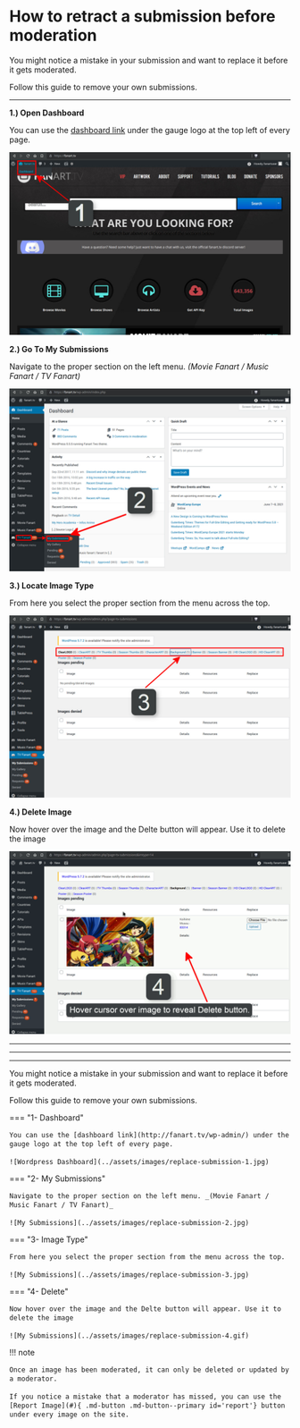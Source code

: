 # __How to retract a submission before moderation__

You might notice a mistake in your submission and want to replace it before it gets moderated.

Follow this guide to remove your own submissions.

---

__1.) Open Dashboard__

You can use the [dashboard link](http://fanart.tv/wp-admin/) under the gauge logo at the top left of every page.

![Wordpress Dashboard](../assets/images/replace-submission-1.jpg)


__2.) Go To My Submissions__

Navigate to the proper section on the left menu. _(Movie Fanart / Music Fanart / TV Fanart)_

![My Submissions](../assets/images/replace-submission-2.jpg)


__3.) Locate Image Type__

From here you select the proper section from the menu across the top.

![My Submissions](../assets/images/replace-submission-3.jpg)


__4.) Delete Image__

Now hover over the image and the Delte button will appear. Use it to delete the image

![My Submissions](../assets/images/replace-submission-4.gif)


---

---

---

You might notice a mistake in your submission and want to replace it before it gets moderated.

Follow this guide to remove your own submissions.

=== "1- Dashboard"

    You can use the [dashboard link](http://fanart.tv/wp-admin/) under the gauge logo at the top left of every page.

    ![Wordpress Dashboard](../assets/images/replace-submission-1.jpg)


=== "2- My Submissions"

    Navigate to the proper section on the left menu. _(Movie Fanart / Music Fanart / TV Fanart)_

    ![My Submissions](../assets/images/replace-submission-2.jpg)


=== "3- Image Type"

    From here you select the proper section from the menu across the top.

    ![My Submissions](../assets/images/replace-submission-3.jpg)


=== "4- Delete"

    Now hover over the image and the Delte button will appear. Use it to delete the image

    ![My Submissions](../assets/images/replace-submission-4.gif)

!!! note

    Once an image has been moderated, it can only be deleted or updated by a moderator.

    If you notice a mistake that a moderator has missed, you can use the [Report Image](#){ .md-button .md-button--primary id='report'} button under every image on the site.